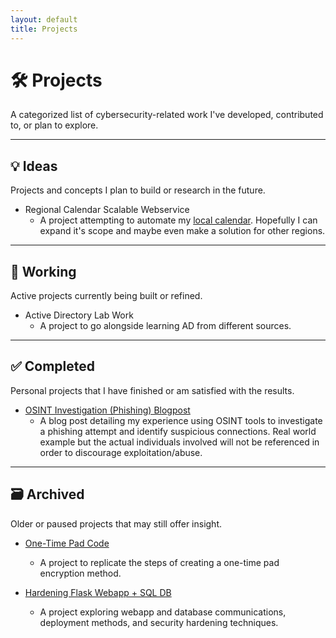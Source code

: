 ```yaml
---
layout: default
title: Projects
---
```


# 🛠️ Projects

A categorized list of cybersecurity-related work I've developed, contributed to, or plan to explore.

---

## 💡 Ideas
Projects and concepts I plan to build or research in the future.

- Regional Calendar Scalable Webservice
  - A project attempting to automate my [local calendar](https://teamup.com/ksy7u2mm2g4rknfr21). Hopefully I can expand it's scope and maybe even make a solution for other regions.


---

## 🚧 Working
Active projects currently being built or refined.

- Active Directory Lab Work
  - A project to go alongside learning AD from different sources.

---

## ✅ Completed
Personal projects that I have finished or am satisfied with the results.

- [OSINT Investigation (Phishing) Blogpost](https://github.com/OmnissiahCultist/OSINT_investigation_phishing)
   - A blog post detailing my experience using OSINT tools to investigate a phishing attempt and identify suspicious connections. Real world example but the actual individuals involved will not be referenced in order to discourage exploitation/abuse.


---

## 🗃️ Archived
Older or paused projects that may still offer insight.

- [One-Time Pad Code](https://github.com/OmnissiahCultist/One-time-pad-python-practice)
  - A project to replicate the steps of creating a one-time pad encryption method.

- [Hardening Flask Webapp + SQL DB](https://github.com/OmnissiahCultist/Webapp_Securing_Project)
  - A project exploring webapp and database communications, deployment methods, and security hardening techniques. 
